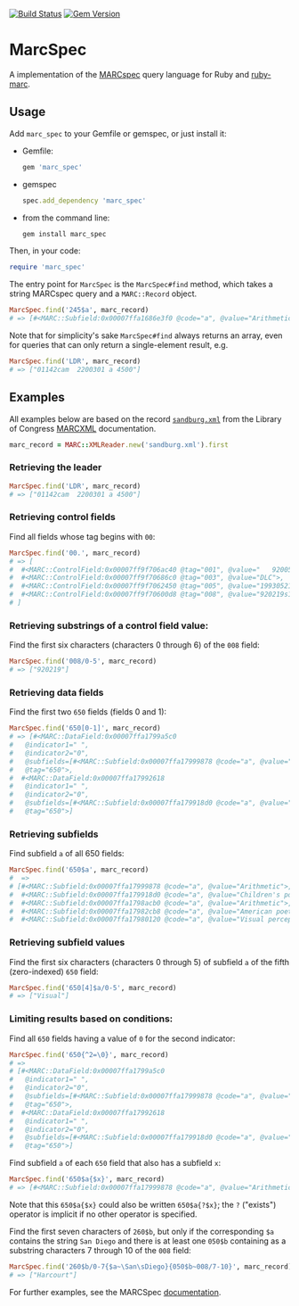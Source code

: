 [![Build Status](https://github.com/BerkeleyLibrary/marc_spec/actions/workflows/build.yml/badge.svg?branch=main)](https://github.com/BerkeleyLibrary/marc_spec/actions/workflows/build.yml)
[![Gem Version](https://img.shields.io/gem/v/marc_spec.svg)](https://github.com/marc_spec/releases)

# MarcSpec

A implementation of the [MARCspec](http://marcspec.github.io/MARCspec/marc-spec.html) 
query language for Ruby and [ruby-marc](https://github.com/ruby-marc/ruby-marc).

## Usage

Add `marc_spec` to your Gemfile or gemspec, or just install it:

- Gemfile:

  ```ruby
  gem 'marc_spec'
  ```

- gemspec

  ```ruby
  spec.add_dependency 'marc_spec'
  ```

- from the command line:

  ```sh
  gem install marc_spec
  ```

Then, in your code:

```ruby
require 'marc_spec'
```

The entry point for `MarcSpec` is the `MarcSpec#find` method, which takes a string
MARCspec query and a `MARC::Record` object.

```ruby
MarcSpec.find('245$a', marc_record)
# => [#<MARC::Subfield:0x00007ffa1686e3f0 @code="a", @value="Arithmetic /">] 
```

Note that for simplicity's sake `MarcSpec#find` always returns an array, even for 
queries that can only return a single-element result, e.g.

```ruby
MarcSpec.find('LDR', marc_record)
# => ["01142cam  2200301 a 4500"]
```

## Examples

All examples below are based on the record [`sandburg.xml`](spec/data/sandburg.xml)
from the Library of Congress [MARCXML](https://www.loc.gov/standards/marcxml/) documentation.

```ruby
marc_record = MARC::XMLReader.new('sandburg.xml').first
```

### Retrieving the leader

```ruby
MarcSpec.find('LDR', marc_record)
# => ["01142cam  2200301 a 4500"]
```

### Retrieving control fields

Find all fields whose tag begins with `00`:

```ruby
MarcSpec.find('00.', marc_record)
# => [
#  #<MARC::ControlField:0x00007ff9f706ac40 @tag="001", @value="   92005291 ">,
#  #<MARC::ControlField:0x00007ff9f70686c0 @tag="003", @value="DLC">,
#  #<MARC::ControlField:0x00007ff9f7062450 @tag="005", @value="19930521155141.9">,
#  #<MARC::ControlField:0x00007ff9f70600d8 @tag="008", @value="920219s1993    caua   j      000 0 eng  ">
# ]
```

### Retrieving substrings of a control field value:

Find the first six characters (characters 0 through 6) of the `008` field:

```ruby
MarcSpec.find('008/0-5', marc_record)
# => ["920219"]
```

### Retrieving data fields

Find the first two `650` fields (fields 0 and 1):

```ruby
MarcSpec.find('650[0-1]', marc_record)
# => [#<MARC::DataField:0x00007ffa1799a5c0
#   @indicator1=" ",
#   @indicator2="0",
#   @subfields=[#<MARC::Subfield:0x00007ffa17999878 @code="a", @value="Arithmetic">, #<MARC::Subfield:0x00007ffa179984a0 @code="x", @value="Juvenile poetry.">],
#   @tag="650">,
#  #<MARC::DataField:0x00007ffa17992618
#   @indicator1=" ",
#   @indicator2="0",
#   @subfields=[#<MARC::Subfield:0x00007ffa179918d0 @code="a", @value="Children's poetry, American.">],
#   @tag="650">] 
```

### Retrieving subfields

Find subfield `a` of all 650 fields:

```ruby
MarcSpec.find('650$a', marc_record)
#  => 
# [#<MARC::Subfield:0x00007ffa17999878 @code="a", @value="Arithmetic">,
#  #<MARC::Subfield:0x00007ffa179918d0 @code="a", @value="Children's poetry, American.">,
#  #<MARC::Subfield:0x00007ffa1798acb0 @code="a", @value="Arithmetic">,
#  #<MARC::Subfield:0x00007ffa17982cb8 @code="a", @value="American poetry.">,
#  #<MARC::Subfield:0x00007ffa17980120 @code="a", @value="Visual perception.">]
``` 

### Retrieving subfield values

Find the first six characters (characters 0 through 5) of subfield `a` 
of the fifth (zero-indexed) `650` field:

```ruby
MarcSpec.find('650[4]$a/0-5', marc_record)
# => ["Visual"]
```

### Limiting results based on conditions:

Find all `650` fields having a value of `0` for the second indicator:

```ruby
MarcSpec.find('650{^2=\0}', marc_record)
# => 
# [#<MARC::DataField:0x00007ffa1799a5c0
#   @indicator1=" ",
#   @indicator2="0",
#   @subfields=[#<MARC::Subfield:0x00007ffa17999878 @code="a", @value="Arithmetic">, #<MARC::Subfield:0x00007ffa179984a0 @code="x", @value="Juvenile poetry.">],
#   @tag="650">,
#  #<MARC::DataField:0x00007ffa17992618
#   @indicator1=" ",
#   @indicator2="0",
#   @subfields=[#<MARC::Subfield:0x00007ffa179918d0 @code="a", @value="Children's poetry, American.">],
#   @tag="650">] 
```

Find subfield `a` of each `650` field that also has a subfield `x`:

```ruby
MarcSpec.find('650$a{$x}', marc_record)
# => [#<MARC::Subfield:0x00007ffa17999878 @code="a", @value="Arithmetic">, #<MARC::Subfield:0x00007ffa1798acb0 @code="a", @value="Arithmetic">] 
```

Note that this `650$a{$x}` could also be written `650$a{?$x}`; the `?` ("exists") operator
is implicit if no other operator is specified.

Find the first seven characters of `260$b`, but only if the corresponding `$a` contains
the string `San Diego` and there is at least one `050$b` containing as a substring characters
7 through 10 of the `008` field:

```ruby
MarcSpec.find('260$b/0-7{$a~\San\sDiego}{050$b~008/7-10}', marc_record)
# => ["Harcourt"]
```

For further examples, see the MARCSpec [documentation](http://marcspec.github.io/MARCspec/marc-spec.html#marcspec-explained).
